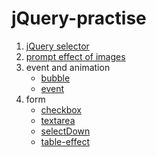 # jQuery-practise

1. [jQuery selector](https://obligat.github.io/jQuery-practise/jQuery-selector/jQuery-selector.html) 
2. [prompt effect of images](https://obligat.github.io/jQuery-practise/dom/prompt-effect.html)
3. event and animation
    * [bubble](https://obligat.github.io/jQuery-practise/animation/bubble.html)
    * [event](https://obligat.github.io/jQuery-practise/animation/event.html)
4. form 
    * [checkbox](https://obligat.github.io/jQuery-practise/form/checkbox.html)
    * [textarea](https://obligat.github.io/jQuery-practise/form/textarea.html)
    * [selectDown](https://obligat.github.io/jQuery-practise/form/selectDown.html)
    * [table-effect](https://obligat.github.io/jQuery-practise/form/table-effect.html)